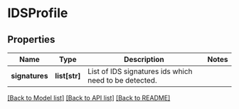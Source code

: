 # IDSProfile

## Properties
Name | Type | Description | Notes
------------ | ------------- | ------------- | -------------
**signatures** | **list[str]** | List of IDS signatures ids which need to be detected. | 

[[Back to Model list]](../README.md#documentation-for-models) [[Back to API list]](../README.md#documentation-for-api-endpoints) [[Back to README]](../README.md)

